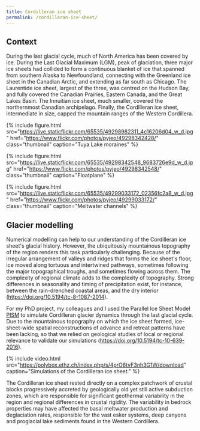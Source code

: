 ```yaml
---
title: Cordilleran ice sheet
permalink: /cordilleran-ice-sheet/
---
```


Context
-------

During the last glacial cycle, much of North America has been covered by ice.
During the Last Glacial Maximum (LGM), peak of glaciation, three major ice
sheets had collided to form a continuous blanket of ice that spanned from
southern Alaska to Newfoundland, connecting with the Greenland ice sheet in the
Canadian Arctic, and extending as far south as Chicago. The Laurentide ice
sheet, largest of the three, was centred on the Hudson Bay, and fully covered
the Canadian Prairies, Eastern Canada, and the Great Lakes Basin. The Innuitian
ice sheet, much smaller, covered the northernmost Canadian archipelago.
Finally, the Cordilleran ice sheet, intermediate in size, capped the mountain
ranges of the Western Cordillera.

{% include figure.html
  src="https://live.staticflickr.com/65535/49298982311_4c16206d04_w_d.jpg"
  href="https://www.flickr.com/photos/pyjeo/49298342428/"
  class="thumbnail" caption="Tuya Lake moraines" %}

{% include figure.html
  src="https://live.staticflickr.com/65535/49298342548_9683726e9d_w_d.jpg"
  href="https://www.flickr.com/photos/pyjeo/49298342548/"
  class="thumbnail" caption="Floatplane" %}

{% include figure.html
  src="https://live.staticflickr.com/65535/49299033172_02356fc2a8_w_d.jpg"
  href="https://www.flickr.com/photos/pyjeo/49299033172/"
  class="thumbnail" caption="Meltwater channels" %}


Glacier modelling
-----------------

Numerical modelling can help to our understanding of the Cordilleran ice
sheet's glacial history. However, the ubiquitously mountainous
topography of the region renders this task particularly challenging. Because of
the irregular arrangement of valleys and ridges that forms the ice sheet's
floor, ice moved along tortuous and intertwined pathways, sometimes following
the major topographical troughs, and sometimes flowing across them. The
complexity of regional climate adds to the complexity of topography. Strong
differences in seasonality and timing of precipitation exist, for instance,
between the rain-drenched coastal areas, and the dry interior
(<https://doi.org/10.5194/tc-8-1087-2014>).

For my PhD project, my colleagues and I used the Parallel Ice Sheet Model
[PISM][PISM] to simulate Cordilleran glacier dynamics through the last glacial
cycle. Due to the mountainous topography on which the ice sheet formed,
ice-sheet-wide spatial reconstructions of advance and retreat patterns have
been lacking, so that we relied on geological studies of local or regional
relevance to validate our simulations
(<https://doi.org/10.5194/tc-10-639-2016>).

<!-- FIXME improve video and upload to vimeo -->
{% include video.html
  src="https://polybox.ethz.ch/index.php/s/4prO6tvF3nh3G1W/download"
  caption="Simulations of the Cordilleran ice sheet." %}

The Cordilleran ice sheet rested directly on a complex patchwork of crustal
blocks progressively accreted by geologically old yet still active subduction
zones, which are responsible for significant geothermal variability in the
region and regional differences in crustal rigidity. The variability in bedrock
properties may have affected the basal meltwater production and deglaciation
rates, responsible for the vast esker systems, deep canyons and proglacial lake
sediments found in the Western Cordillera.

[PISM]: https://pism-docs.org
